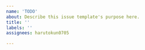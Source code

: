 ```yaml
---
name: 'TODO'
about: Describe this issue template's purpose here.
title: ''
labels: ''
assignees: harutokun0705

---
```



